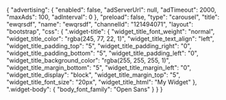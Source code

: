 {
    "advertising": {
        "enabled": false,
        "adServerUrl": null,
        "adTimeout": 2000,
        "maxAds": 100,
        "adInterval": 0
    },
    "preload": false,
    "type": "carousel",
    "title": "ewqrsdf",
    "name": "ewqrsdf",
    "channelId": "121494071",
    "layout": "bootstrap",
    "css": {
        ".widget-title": {
            "widget_title_font_weight": "normal",
            "widget_title_color": "rgba(245, 77, 22, 1)",
            "widget_title_text_align": "left",
            "widget_title_padding_top": "5",
            "widget_title_padding_right": "0",
            "widget_title_padding_bottom": "5",
            "widget_title_padding_left": "0",
            "widget_title_background_color": "rgba(255, 255, 255, 1)",
            "widget_title_margin_bottom": "5",
            "widget_title_margin_left": "0",
            "widget_title_display": "block",
            "widget_title_margin_top": "5",
            "widget_title_font_size": "20px",
            "widget_title_html": "My Widget"
        },
        ".widget-body": {
            "body_font_family": "Open Sans"
        }
    }
}